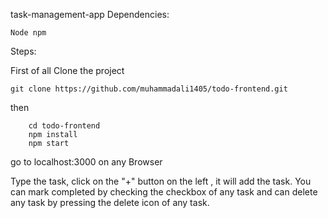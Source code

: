 task-management-app
Dependencies:

    Node npm

Steps:

First of all Clone the project

    git clone https://github.com/muhammadali1405/todo-frontend.git


then

        cd todo-frontend
        npm install
        npm start

go to localhost:3000 on any Browser

Type the task, click on the "+" button on the left , it will add the task. You can mark completed by checking the checkbox of any task and can delete any task by pressing the delete icon of any task.
